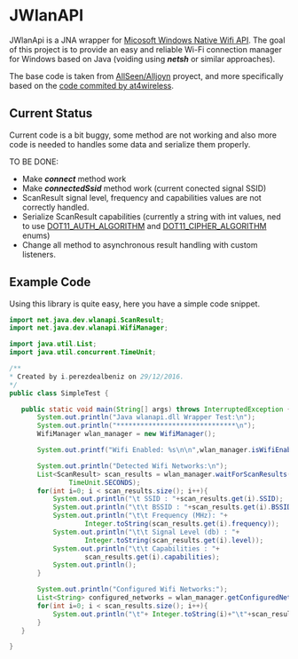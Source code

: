 # JWlanAPI
JWlanApi is a JNA wrapper for [Micosoft Windows Native Wifi API](https://msdn.microsoft.com/library/windows/desktop/ms706556(v=vs.85).aspx). The goal of this project is to provide an easy and reliable Wi-Fi connection manager for Windows based on Java (voiding using ***netsh*** or similar approaches).

The base code is taken from [AllSeen/Alljoyn](https://allseenalliance.org/) proyect, and more specifically based on the [code commited by at4wireless](https://github.com/allseenalliance/compliance-tests/tree/master/java/components/validation-ctt/HEAD/ctt_testcases/src/com/at4wireless/alljoyn/wifiapi).

## Current Status
Current code is a bit buggy, some method are not working and also more code is needed to handles some data and serialize them properly.

TO BE DONE:

* Make ***connect*** method work
* Make  ***connectedSsid*** method work (current conected signal SSID)
* ScanResult signal level, frequency and capabilities values are not correctly handled.
* Serialize ScanResult capabilities (currently a string with int values, ned to use [DOT11_AUTH_ALGORITHM](https://msdn.microsoft.com/en-us/library/windows/desktop/ms705989(v=vs.85).aspx) and [DOT11_CIPHER_ALGORITHM](https://msdn.microsoft.com/en-us/library/windows/desktop/ms706003(v=vs.85).aspx)  enums)
* Change all method to asynchronous result handling with custom listeners.

## Example Code

Using this library is quite easy, here you have a simple code snippet.

 ```java
import net.java.dev.wlanapi.ScanResult;
import net.java.dev.wlanapi.WifiManager;

import java.util.List;
import java.util.concurrent.TimeUnit;

/**
 * Created by i.perezdealbeniz on 29/12/2016.
 */
public class SimpleTest {

    public static void main(String[] args) throws InterruptedException {
        System.out.println("Java wlanapi.dll Wrapper Test:\n");
        System.out.println("******************************\n");
        WifiManager wlan_manager = new WifiManager();

        System.out.printf("Wifi Enabled: %s\n\n",wlan_manager.isWifiEnabled());

        System.out.println("Detected Wifi Networks:\n");
        List<ScanResult> scan_results = wlan_manager.waitForScanResults(5,
                TimeUnit.SECONDS);
        for(int i=0; i < scan_results.size(); i++){
            System.out.println("\t SSID : "+scan_results.get(i).SSID);
            System.out.println("\t\t BSSID : "+scan_results.get(i).BSSID);
            System.out.println("\t\t Frequency (MHz): "+
                    Integer.toString(scan_results.get(i).frequency));
            System.out.println("\t\t Signal Level (db) : "+
                    Integer.toString(scan_results.get(i).level));
            System.out.println("\t\t Capabilities : "+
                    scan_results.get(i).capabilities);
            System.out.println();
        }

        System.out.println("Configured Wifi Networks:");
        List<String> configured_networks = wlan_manager.getConfiguredNetworks();
        for(int i=0; i < scan_results.size(); i++){
            System.out.println("\t"+ Integer.toString(i)+"\t"+scan_results.get(i));
        }
    }

}
 ```